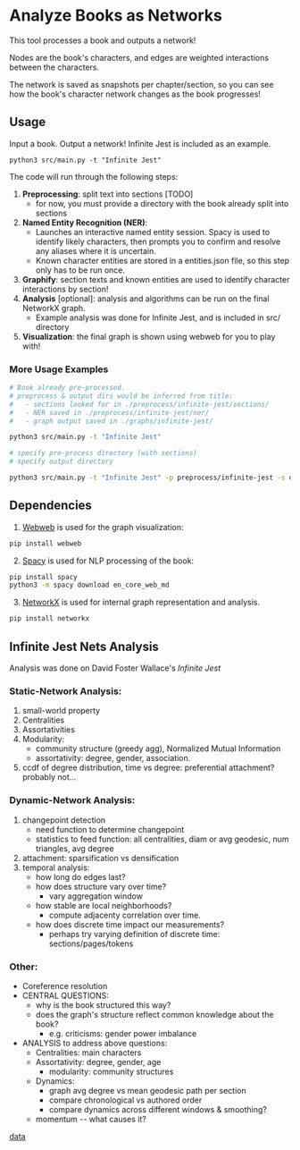 # Analyze Books as Networks
This tool processes a book and outputs a network!

Nodes are the book's characters, and edges are weighted interactions between the characters.

The network is saved as snapshots per chapter/section, so you can see how the book's character network changes as the book progresses!

## Usage
Input a book. Output a network!
Infinite Jest is included as an example.

    python3 src/main.py -t "Infinite Jest"

The code will run through the following steps:
1. **Preprocessing**: split text into sections [TODO]
    * for now, you must provide a directory with the book already split into sections
2. **Named Entity Recognition (NER)**:
    * Launches an interactive named entity session. Spacy is used to identify likely characters, then prompts you to confirm and resolve any aliases where it is uncertain.
    * Known character entities are stored in a entities.json file, so this step only has to be run once.
3. **Graphify**: section texts and known entities are used to identify character interactions by section! 
4. **Analysis** [optional]: analysis and algorithms can be run on the final NetworkX graph.
    * Example analysis was done for Infinite Jest, and is included in src/ directory
5. **Visualization**: the final graph is shown using webweb for you to play with!

### More Usage Examples

```bash
# Book already pre-processed. 
# preprocess & output dirs would be inferred from title:
#   - sections looked for in ./preprocess/infinite-jest/sections/
#   - NER saved in ./preprocess/infinite-jest/ner/
#   - graph output saved in ./graphs/infinite-jest/

python3 src/main.py -t "Infinite Jest"
```

```bash
# specify pre-process directory (with sections)
# specify output directory

python3 src/main.py -t "Infinite Jest" -p preprocess/infinite-jest -s output_dir
```

## Dependencies
1. [Webweb](https://webwebpage.github.io/) is used for the graph visualization: 

```bash
pip install webweb
```

2. [Spacy](https://spacy.io/) is used for NLP processing of the book:

```bash
pip install spacy
python3 -m spacy download en_core_web_md
```

3. [NetworkX](https://networkx.github.io/) is used for internal graph representation and analysis.

```bash
pip install networkx
```

## Infinite Jest Nets Analysis
Analysis was done on David Foster Wallace's <i>Infinite Jest</i>
### Static-Network Analysis:
1. small-world property
1. Centralities
2. Assortativities
3. Modularity:
   * community structure (greedy agg), Normalized Mutual Information
   * assortativity: degree, gender, association.
3. ccdf of degree distribution, time vs degree: preferential attachment? probably not...

### Dynamic-Network Analysis:
1. changepoint detection
   * need function to determine changepoint
   * statistics to feed function: all centralities, diam or avg geodesic, num triangles, avg degree 
2. attachment: sparsification vs densification
3. temporal analysis:
     - how long do edges last?
     * how does structure vary over time?
        - vary aggregation window
     * how stable are local neighborhoods?
        - compute adjacenty correlation over time.
     - how does discrete time impact our measurements?
        - perhaps try varying definition of discrete time: sections/pages/tokens

### Other:
- Coreference resolution
- CENTRAL QUESTIONS:
    - why is the book structured this way?
    - does the graph's structure reflect common knowledge about the book?
        - e.g. criticisms: gender power imbalance
- ANALYSIS to address above questions:
    - Centralities: main characters
    - Assortativity: degree, gender, age
        - modularity: community structures
    - Dynamics: 
        - graph avg degree vs mean geodesic path per section
        - compare chronological vs authored order
        - compare dynamics across different windows & smoothing?
    - momentum -- what causes it?

[data](https://raisuman123.files.wordpress.com/2013/05/david-foster-wallace-infinite-jest-v2-0.pdf)
